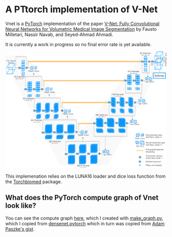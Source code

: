 # A PTtorch implementation of V-Net

Vnet is a [PyTorch](http://pytorch.org/) implementation of the
paper [V-Net: Fully Convolutional Neural Networks for Volumetric Medical Image Segmentation](https://arxiv.org/abs/1606.04797)
by Fausto Milletari, Nassir Navab, and Seyed-Ahmad Ahmadi.

It is currently a work in progress so no final error rate is yet
available.

![](images/diagram.png)

This implemenation relies on the LUNA16 loader and dice loss function from
the [Torchbiomed](https://github.com/mattmacy/torchbiomed) package.

## What does the PyTorch compute graph of Vnet look like?

You can see the compute graph [here](images/vnet.png),
which I created with [make_graph.py](https://github.com/mattmacy/vnet.pytorch/blob/master/make_graph.py),
which I copied from [densenet.pytorch](https://github.com/bamos/densenet.pytorch) which in turn was
copied from [Adam Paszke's gist](https://gist.github.com/apaszke/01aae7a0494c55af6242f06fad1f8b70).
